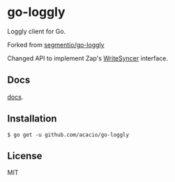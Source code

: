 # go-loggly

  Loggly client for Go.

  Forked from [segmentio/go-loggly](https://github.com/segmentio/go-loggly)

  Changed API to implement Zap's [WriteSyncer](https://pkg.go.dev/go.uber.org/zap/zapcore?tab=doc#WriteSyncer) interface.

## Docs
  [docs](http://godoc.org/github.com/acacio/go-loggly).

## Installation

    $ go get -u github.com/acacio/go-loggly

## License

 MIT
